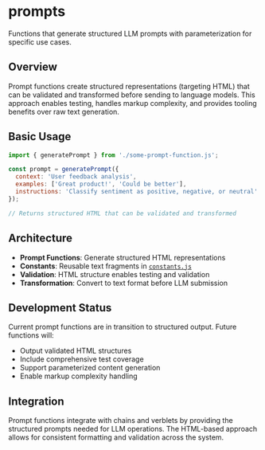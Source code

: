 # prompts

Functions that generate structured LLM prompts with parameterization for specific use cases.

## Overview

Prompt functions create structured representations (targeting HTML) that can be validated and transformed before sending to language models. This approach enables testing, handles markup complexity, and provides tooling benefits over raw text generation.

## Basic Usage

```javascript
import { generatePrompt } from './some-prompt-function.js';

const prompt = generatePrompt({
  context: 'User feedback analysis',
  examples: ['Great product!', 'Could be better'],
  instructions: 'Classify sentiment as positive, negative, or neutral'
});

// Returns structured HTML that can be validated and transformed
```

## Architecture

- **Prompt Functions**: Generate structured HTML representations
- **Constants**: Reusable text fragments in [`constants.js`](./constants.js)
- **Validation**: HTML structure enables testing and validation
- **Transformation**: Convert to text format before LLM submission

## Development Status

Current prompt functions are in transition to structured output. Future functions will:
- Output validated HTML structures
- Include comprehensive test coverage
- Support parameterized content generation
- Enable markup complexity handling

## Integration

Prompt functions integrate with chains and verblets by providing the structured prompts needed for LLM operations. The HTML-based approach allows for consistent formatting and validation across the system.

